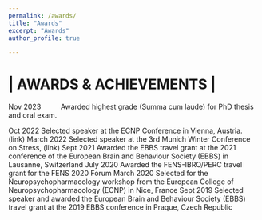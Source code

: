 ```yaml
---
permalink: /awards/
title: "Awards"
excerpt: "Awards"
author_profile: true

---
```


# **| AWARDS & ACHIEVEMENTS |** 


Nov 2023 &emsp; &emsp; Awarded highest grade (Summa cum laude) for PhD thesis and oral exam.


Oct 2022	Selected speaker at the ECNP Conference in Vienna, Austria. (link)
March 2022	Selected speaker at the 3rd Munich Winter Conference on Stress, (link)
Sept 2021	Awarded the EBBS travel grant at the 2021 conference of the European Brain and Behaviour Society (EBBS) in Lausanne, Switzerland
July 2020	Awarded the FENS-IBRO/PERC travel grant for the FENS 2020 Forum 
March 2020	Selected for the Neuropsychopharmacology workshop from the European College of Neuropsychopharmacology (ECNP) in Nice, France
Sept 2019	Selected speaker and awarded the European Brain and Behaviour Society (EBBS) travel grant at the 2019 EBBS conference in Praque, Czech Republic


